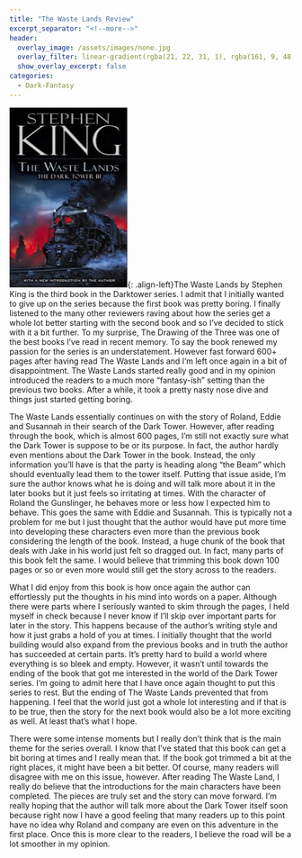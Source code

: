 ```yaml
---
title: "The Waste Lands Review"
excerpt_separator: "<!--more-->"
header:
  overlay_image: /assets/images/none.jpg
  overlay_filter: linear-gradient(rgba(21, 22, 31, 1), rgba(161, 9, 48, 1))
  show_overlay_excerpt: false
categories:
  - Dark-Fantasy
---
```

![the-waste-lands-cover](/assets/images/the-waste-lands.jpg){: .align-left}The Waste Lands by Stephen King is the third book in the Darktower series. I admit that I initially wanted to give up on the series because the first book was pretty boring. I finally listened to the many other reviewers raving about how the series get a whole lot better starting with the second book and so I’ve decided to stick with it a bit further. To my surprise, The Drawing of the Three was one of the best books I’ve read in recent memory. To say the book renewed my passion for the series is an understatement. However fast forward 600+ pages after having read The Waste Lands and I’m left once again in a bit of disappointment. The Waste Lands started really good and in my opinion introduced the readers to a much more “fantasy-ish” setting than the previous two books. After a while, it took a pretty nasty nose dive and things just started getting boring.

The Waste Lands essentially continues on with the story of Roland, Eddie and Susannah in their search of the Dark Tower. However, after reading through the book, which is almost 600 pages, I’m still not exactly sure what the Dark Tower is suppose to be or its purpose. In fact, the author hardly even mentions about the Dark Tower in the book. Instead, the only information you’ll have is that the party is heading along “the Beam” which should eventually lead them to the tower itself. Putting that issue aside, I’m sure the author knows what he is doing and will talk more about it in the later books but it just feels so irritating at times. With the character of Roland the Gunslinger, he behaves more or less how I expected him to behave. This goes the same with Eddie and Susannah. This is typically not a problem for me but I just thought that the author would have put more time into developing these characters even more than the previous book considering the length of the book. Instead, a  huge chunk of the book that deals with Jake in his world just felt so dragged out. In fact, many parts of this book felt the same. I would believe that trimming this book down 100 pages or so or even more would still get the story across to the readers.

What I did enjoy from this book is how once again the author can effortlessly put the thoughts in his mind into words on a paper. Although there were parts where I seriously wanted to skim through the pages, I held myself in check because I never know if I’ll skip over important parts for later in the story. This happens because of the author’s writing style and how it just grabs a hold of you at times. I initially thought that the world building would also expand from the previous books and in truth the author has succeeded at certain parts. It’s pretty hard to build a world where everything is so bleek and empty. However, it wasn’t until towards the ending of the book that got me interested in the world of the Dark Tower series. I’m going to admit here that I have once again thought to put this series to rest. But the ending of The Waste Lands prevented that from happening. I feel that the world just got a whole lot interesting and if that is to be true, then the story for the next book would also be a lot more exciting as well. At least that’s what I hope.

There were some intense moments but I really don’t think that is the main theme for the series overall. I know that I’ve stated that this book can get a bit boring at times and I really mean that. If the book got trimmed a bit at the right places, it might have been a bit better. Of course, many readers will disagree with me on this issue, however. After reading The Waste Land, I really do believe that the introductions for the main characters have been completed. The pieces are truly set and the story can move forward. I’m really hoping that the author will talk more about the Dark Tower itself soon because right now I have a good feeling that many readers up to this point have no idea why Roland and company are even on this adventure in the first place. Once this is more clear to the readers, I believe the road will be a lot smoother in my opinion.